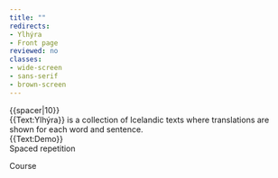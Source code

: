 ```yaml
---
title: ""
redirects:
- Ylhýra
- Front page
reviewed: no
classes:
- wide-screen
- sans-serif
- brown-screen
---
```

<Frontpage/>
{{spacer|10}}
<!-- <div style="
  background: #f09f9f;
  padding: 8px 12px;
  border: 1px solid #ce8d8d;
  border-radius: 5px;">
This is a testing site for the next version of Ylhýra. It contains some bugs and non-functioning links.
</div> -->
<div id="frontpage-splash-screen">
<div id="frontpage-splash-screen-english">
{{Text:Ylhýra}} is a collection of Icelandic texts where translations are shown for each word and sentence.
</div>
<!--<noscript><xxImage src="Ylhyra demo.gif" width="402"/></noscript>-->
<div id="frontpage-splash-screen-demo">
{{Text:Demo}}
</div>
</div>
Spaced repetition

Course





<!--

Ylhýra is a

2000 words and sentences


--->

<!--
<hr/>

<div id="latest-articles">
<div>
'''[[Texts|<span style="color:black">Latest articles</span>]]'''
</div>
{{Front page item
|title=Brennu-Njáls_saga/Höskuldur_og_brennan
|displayed title=Kaflar úr Brennu-Njáls sögu
|image=Möðruvallabók f13r.jpg
|word count=2,200
|level=B1
}}
{{Front page item
|title=Egils saga/Veisla hjá afa
|displayed title=Kafli úr Egils sögu
|image=Artyom-kabajev-gOF5rrU1EpU-unsplash.jpg
|word count=270
|level=A1
}}
{{Front page item
|title=Vestmannaeyjar
|displayed title=Vestmannaeyjar
|image=Anders-nord-t8jBiJQx4eE-unsplash.jpg
|word count=90
|level=A2
}}
</div>

<hr/>

<div style="font-size:94%">'''[[explanations|<span style="color:black">Recent explanatory material</span>]]'''</div>
{{Project:Newest}}
-->
